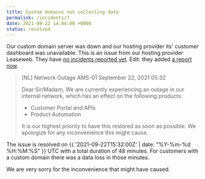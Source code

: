```yaml
---
title: Custom domains not collecting data
permalink: /incidents/7
date: 2021-09-22 14:44:00 +0000
status: resolved
---
```


Our custom domain server was down and our hosting provider its' customer dashboard was unavailable. This is an issue from our hosting provider Leaseweb. They have [no incidents reported yet](https://www.leasewebstatus.com/incidents). Edit: they added [a report now](https://www.leasewebstatus.com/emergency/nl/zz991hcz).

> [NL] Network Outage AMS-01
> September 22, 2021 05:32
>
> Dear Sir/Madam,
> We are currently experiencing an outage in our internal network, which has an effect on the following products:
>
> - Customer Portal and APIs
> - Product Automation
>
> It is our highest priority to have this restored as soon as possible. We apologize for any inconvenience this might cause.

The issue is resolved on <time datetime="{{ '2021-09-22T15:32:00Z' | date_to_xmlschema }}">{{ '2021-09-22T15:32:00Z' | date: "%Y-%m-%d %H:%M:%S" }} UTC</time> with a total duration of 48 minutes. For customers with a custom domain there was a data loss in those minutes.

We are very sorry for the inconvenience that might have caused.
